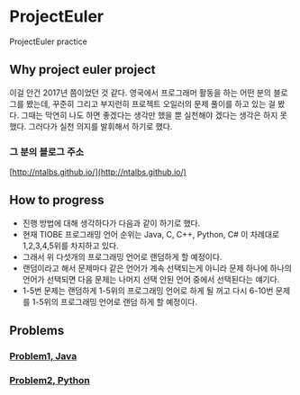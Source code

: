 # ProjectEuler

ProjectEuler practice

## Why project euler project

이걸 안건 2017년 쯤이었던 것 같다.
영국에서 프로그래머 활동을 하는 어떤 분의 블로그를 봤는데, 꾸준히 그리고 부지런히 프로젝트 오일러의 문제 풀이를 하고 있는 걸 봤다. 그때는 막연히 나도 하면 좋겠다는 생각만 했을 뿐 실천해야 겠다는 생각은 하지 못했다. 그러다가 실천 의지를 발휘해서 하기로 했다.

### 그 분의 블로그 주소

[http://ntalbs.github.io/](http://ntalbs.github.io/)

## How to progress

- 진행 방법에 대해 생각하다가 다음과 같이 하기로 했다.
- 현재 TIOBE 프로그래밍 언어 순위는 Java, C, C++, Python, C# 이 차례대로 1,2,3,4,5위를 차지하고 있다.
- 그래서 위 다섯개의 프로그래밍 언어로 랜덤하게 할 예정이다.
- 랜덤이라고 해서 문제마다 같은 언어가 계속 선택되는게 아니라 문제 하나에 하나의 언어가 선택되면 다음 문제는 나머지 선택 안된 언어 중에서 선택된다는 얘기다.
- 1-5번 문제는 랜덤하게 1-5위의 프로그래밍 언어로 하게 될 꺼고 다시 6-10번 문제를 1-5위의 프로그래밍 언어로 랜덤 하게 할 예정이다.

## Problems

### [Problem1, Java](https://github.com/jongfeel/ProjectEuler/tree/master/Problem1)

### [Problem2, Python](https://github.com/jongfeel/ProjectEuler/tree/master/Problem2)